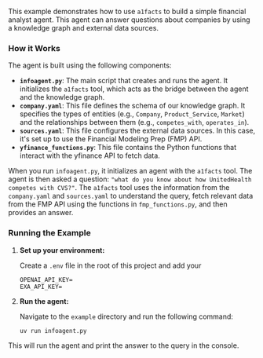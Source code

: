 This example demonstrates how to use `a1facts` to build a simple financial analyst agent. This agent can answer questions about companies by using a knowledge graph and external data sources.

### How it Works

The agent is built using the following components:

-   **`infoagent.py`**: The main script that creates and runs the agent. It initializes the `a1facts` tool, which acts as the bridge between the agent and the knowledge graph.
-   **`company.yaml`**: This file defines the schema of our knowledge graph. It specifies the types of entities (e.g., `Company`, `Product_Service`, `Market`) and the relationships between them (e.g., `competes_with`, `operates_in`).
-   **`sources.yaml`**: This file configures the external data sources. In this case, it's set up to use the Financial Modeling Prep (FMP) API.
-   **`yfinance_functions.py`**: This file contains the Python functions that interact with the yfinance API to fetch data.

When you run `infoagent.py`, it initializes an agent with the `a1facts` tool. The agent is then asked a question: `"what do you know about how UnitedHealth competes with CVS?"`. The `a1facts` tool uses the information from the `company.yaml` and `sources.yaml` to understand the query, fetch relevant data from the FMP API using the functions in `fmp_functions.py`, and then provides an answer.

### Running the Example

1.  **Set up your environment:**

    Create a `.env` file in the root of this project and add your 

    ```
    OPENAI_API_KEY=
    EXA_API_KEY=
    ```

2.  **Run the agent:**

    Navigate to the `example` directory and run the following command:

    ```bash
    uv run infoagent.py
    ```

This will run the agent and print the answer to the query in the console.
